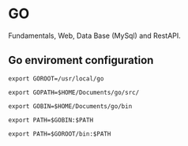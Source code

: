 # GO

Fundamentals, Web, Data Base (MySql) and RestAPI.

## Go enviroment configuration

``
export GOROOT=/usr/local/go
``

``
export GOPATH=$HOME/Documents/go/src/
``

``
export GOBIN=$HOME/Documents/go/bin
``

``
export PATH=$GOBIN:$PATH
``

``
export PATH=$GOROOT/bin:$PATH
``

